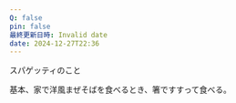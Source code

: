 ```yaml
---
Q: false
pin: false
最終更新日時: Invalid date
date: 2024-12-27T22:36
---
```

  

スパゲッティのこと

  

基本、家で洋風まぜそばを食べるとき、箸ですすって食べる。